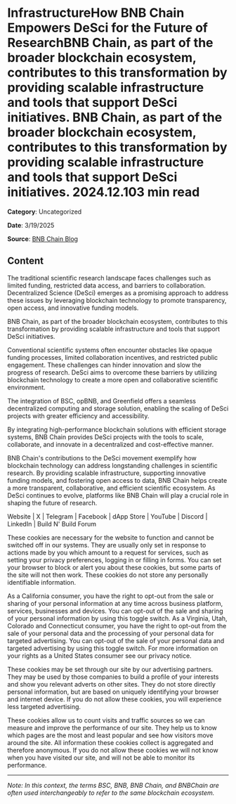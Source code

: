 # InfrastructureHow BNB Chain Empowers DeSci for the Future of ResearchBNB Chain, as part of the broader blockchain ecosystem, contributes to this transformation by providing scalable infrastructure and tools that support DeSci initiatives. BNB Chain, as part of the broader blockchain ecosystem, contributes to this transformation by providing scalable infrastructure and tools that support DeSci initiatives. 2024.12.103 min read

**Category**: Uncategorized

**Date**: 3/19/2025

**Source**: [BNB Chain Blog](https://www.bnbchain.org/en/blog/how-bnb-chain-empowers-desci-for-the-future-of-research)

## Content

The traditional scientific research landscape faces challenges such as limited funding, restricted data access, and barriers to collaboration. Decentralized Science (DeSci) emerges as a promising approach to address these issues by leveraging blockchain technology to promote transparency, open access, and innovative funding models.

BNB Chain, as part of the broader blockchain ecosystem, contributes to this transformation by providing scalable infrastructure and tools that support DeSci initiatives.

Conventional scientific systems often encounter obstacles like opaque funding processes, limited collaboration incentives, and restricted public engagement. These challenges can hinder innovation and slow the progress of research. DeSci aims to overcome these barriers by utilizing blockchain technology to create a more open and collaborative scientific environment.

The integration of BSC, opBNB, and Greenfield offers a seamless decentralized computing and storage solution, enabling the scaling of DeSci projects with greater efficiency and accessibility.

By integrating high-performance blockchain solutions with efficient storage systems, BNB Chain provides DeSci projects with the tools to scale, collaborate, and innovate in a decentralized and cost-effective manner.

BNB Chain's contributions to the DeSci movement exemplify how blockchain technology can address longstanding challenges in scientific research. By providing scalable infrastructure, supporting innovative funding models, and fostering open access to data, BNB Chain helps create a more transparent, collaborative, and efficient scientific ecosystem. As DeSci continues to evolve, platforms like BNB Chain will play a crucial role in shaping the future of research.

Website | X | Telegram | Facebook | dApp Store | YouTube | Discord | LinkedIn | Build N' Build Forum

These cookies are necessary for the website to function and cannot be switched off in our systems. They are usually only set in response to actions made by you which amount to a request for services, such as setting your privacy preferences, logging in or filling in forms. You can set your browser to block or alert you about these cookies, but some parts of the site will not then work. These cookies do not store any personally identifiable information.

As a California consumer, you have the right to opt-out from the sale or sharing of your personal information at any time across business platform, services, businesses and devices. You can opt-out of the sale and sharing of your personal information by using this toggle switch. As a Virginia, Utah, Colorado and Connecticut consumer, you have the right to opt-out from the sale of your personal data and the processing of your personal data for targeted advertising. You can opt-out of the sale of your personal data and targeted advertising by using this toggle switch. For more information on your rights as a United States consumer see our privacy notice.

These cookies may be set through our site by our advertising partners. They may be used by those companies to build a profile of your interests and show you relevant adverts on other sites. They do not store directly personal information, but are based on uniquely identifying your browser and internet device. If you do not allow these cookies, you will experience less targeted advertising.

These cookies allow us to count visits and traffic sources so we can measure and improve the performance of our site. They help us to know which pages are the most and least popular and see how visitors move around the site. All information these cookies collect is aggregated and therefore anonymous. If you do not allow these cookies we will not know when you have visited our site, and will not be able to monitor its performance.



---

*Note: In this context, the terms BSC, BNB, BNB Chain, and BNBChain are often used interchangeably to refer to the same blockchain ecosystem.*

